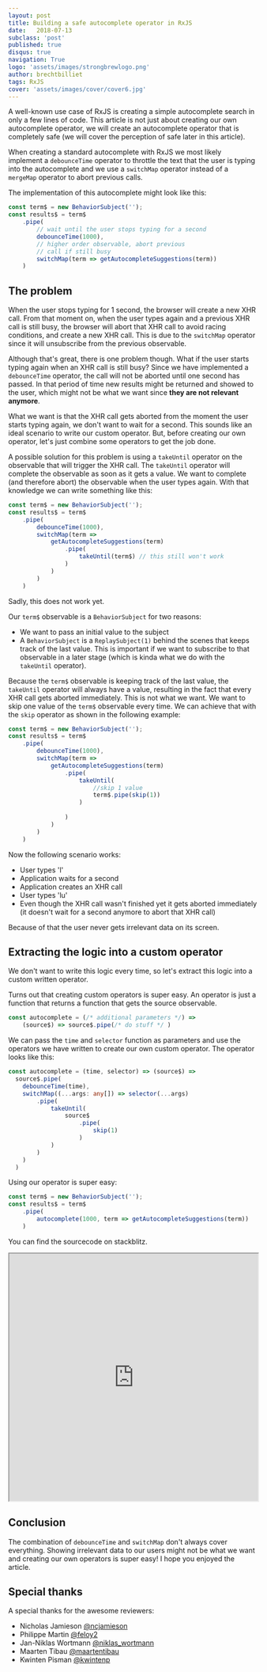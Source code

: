 ```yaml
---
layout: post
title: Building a safe autocomplete operator in RxJS
date:   2018-07-13
subclass: 'post'
published: true
disqus: true
navigation: True
logo: 'assets/images/strongbrewlogo.png'
author: brechtbilliet
tags: RxJS
cover: 'assets/images/cover/cover6.jpg'
---
```


A well-known use case of RxJS is creating a simple autocomplete search in only a few lines of code.
This article is not just about creating our own autocomplete operator, we will create an autocomplete operator that is completely safe (we will cover the perception of safe later in this article).

When creating a standard autocomplete with RxJS we most likely implement a `debounceTime` operator to throttle the text that the user is typing into the autocomplete and we use a `switchMap` operator instead of a `mergeMap` operator to abort previous calls.

The implementation of this autocomplete might look like this:

```typescript
const term$ = new BehaviorSubject('');
const results$ = term$
    .pipe(
        // wait until the user stops typing for a second
        debounceTime(1000),
        // higher order observable, abort previous
        // call if still busy
        switchMap(term => getAutocompleteSuggestions(term))
    )
```

## The problem

When the user stops typing for 1 second, the browser will create a new XHR call. From that moment on, when the user types again and a previous XHR call is still busy, the browser will abort that XHR call to avoid racing conditions, and create a new XHR call. This is due to the `switchMap` operator since it will unsubscribe from the previous observable.

Although that's great, there is one problem though. What if the user starts typing again when an XHR call is still busy? 
Since we have implemented a `debounceTime` operator, the call will not be aborted until one second has passed.
In that period of time new results might be returned and showed to the user, which might not be what we want since **they are not relevant anymore**.

What we want is that the XHR call gets aborted from the moment the user starts typing again, we don't want to wait for a second.
This sounds like an ideal scenario to write our custom operator.
But, before creating our own operator, let's just combine some operators to get the job done.

A possible solution for this problem is using a `takeUntil` operator on the observable that will trigger the XHR call.
The `takeUntil` operator will complete the observable as soon as it gets a value. We want to complete (and therefore abort) the observable when the user types again. With that knowledge we can write something like this:

```typescript
const term$ = new BehaviorSubject('');
const results$ = term$
    .pipe(
        debounceTime(1000),
        switchMap(term => 
            getAutocompleteSuggestions(term)
                .pipe(
                    takeUntil(term$) // this still won't work
                )
            )
        )
    )
```

Sadly, this does not work yet.

Our `term$` observable is a `BehaviorSubject` for two reasons:
- We want to pass an initial value to the subject
- A `BehaviorSubject` is a `ReplaySubject(1)` behind the scenes that keeps track of the last value. This is important if we want to subscribe to that observable in a later stage (which is kinda what we do with the `takeUntil` operator).

Because the `term$` observable is keeping track of the last value, the `takeUntil` operator will always have a value, resulting in the fact that every XHR call gets aborted immediately. This is not what we want.
We want to skip one value of the `term$` observable every time.
We can achieve that with the `skip` operator as shown in the following example:

```typescript
const term$ = new BehaviorSubject('');
const results$ = term$
    .pipe(
        debounceTime(1000),
        switchMap(term => 
            getAutocompleteSuggestions(term)
                .pipe(
                    takeUntil(
                        //skip 1 value
                        term$.pipe(skip(1))
                    )
                        
                )
            )
        )
    )
```

Now the following scenario works:
- User types 'l'
- Application waits for a second
- Application creates an XHR call
- User types 'lu'
- Even though the XHR call wasn't finished yet it gets aborted immediately (it doesn't wait for a second anymore to abort that XHR call)

Because of that the user never gets irrelevant data on its screen.

## Extracting the logic into a custom operator

We don't want to write this logic every time, so let's extract this logic into a custom written operator.

Turns out that creating custom operators is super easy. An operator is just a function that returns a function that gets the source observable.

```typescript
const autocomplete = (/* additional parameters */) => 
    (source$) => source$.pipe(/* do stuff */ )
```

We can pass the `time` and `selector` function as parameters and use the operators we have written to create our own custom operator.
The operator looks like this:

```typescript
const autocomplete = (time, selector) => (source$) =>
  source$.pipe(
    debounceTime(time),
    switchMap((...args: any[]) => selector(...args)
        .pipe(
            takeUntil(
                source$
                    .pipe(
                        skip(1)
                    )
            )
        )
    )
  )
```

Using our operator is super easy:

```typescript
const term$ = new BehaviorSubject('');
const results$ = term$
    .pipe(
        autocomplete(1000, term => getAutocompleteSuggestions(term))
    )
```

You can find the sourcecode on stackblitz.
<iframe src="https://stackblitz.com/edit/safe-switchmap?embed=1&file=src/app/app.component.ts" style="width: 100%; height: 500px"></iframe>

## Conclusion

The combination of `debounceTime` and `switchMap` don't always cover everything. Showing irrelevant data to our users might not be what we want and creating our own operators is super easy! I hope you enjoyed the article.

## Special thanks

A special thanks for the awesome reviewers:

- Nicholas Jamieson [@ncjamieson](https://twitter.com/ncjamieson)
- Philippe Martin [@feloy2](https://twitter.com/feloy2)
- Jan-Niklas Wortmann [@niklas_wortmann](https://twitter.com/niklas_wortmann)
- Maarten Tibau [@maartentibau](https://twitter.com/maartentibau)
- Kwinten Pisman [@kwintenp](https://twitter.com/kwintenp)
